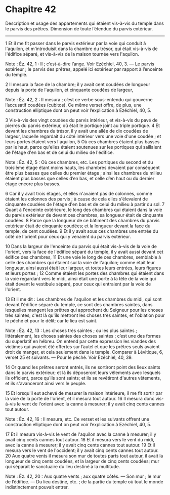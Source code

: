 # Chapitre 42

Description et usage des appartements qui étaient vis-à-vis du temple dans le parvis des prêtres.
Dimension de toute l’étendue du parvis extérieur.

***

1 Et il me fit passer dans le parvis extérieur par la voie qui conduit à l'aquilon, et m'introduisit dans la chambre du trésor, qui était vis-à-vis de l'édifice séparé, et vis-à-vis de la maison tournée vers l'aquilon.

<span class="bible-note">Note : </span> Éz. 42, 1 : Il ; c’est-à-dire l’ange. Voir Ezéchiel, 40, 3. ― Le parvis extérieur ; le parvis des prêtres, appelé ici extérieur par rapport à l’enceinte du temple.

2 Il mesura la face de la chambre; il y avait cent coudées de longueur depuis la porte de l'aquilon, et cinquante coudées de largeur,

<span class="bible-note">Note : </span> Éz. 42, 2 : Il mesura ; c’est ce verbe sous-entendu qui gouverne l’accusatif coudées (cubitos). Ce même verset offre, de plus, une construction elliptique dont on peut voir l’explication à Ezéchiel, 40, 5.

3 Vis-à-vis des vingt coudées du parvis intérieur, et vis-à-vis du pavé de pierres du parvis extérieur, où était le portique joint au triple portique. 4 Et devant les chambres du trésor, il y avait une allée de dix coudées de largeur, laquelle regardait du côté intérieur vers une voie d'une coudée ; et leurs portes étaient vers l'aquilon, 5 Où ces chambres étaient plus basses par le haut, parce qu'elles étaient soutenues sur les portiques qui saillaient de l'étage d'en bas et de celui du milieu de l'édifice.

<span class="bible-note">Note : </span> Éz. 42, 5 : Où ces chambres, etc. Les portiques du second et du troisième étage étant moins hauts, les chambres devaient par conséquent être plus basses que celles du premier étage ; ainsi les chambres du milieu étaient plus basses que celles d’en bas, et celle d’en haut ou du dernier étage encore plus basses.

6 Car il y avait trois étages, et elles n'avaient pas de colonnes, comme étaient les colonnes des parvis ; à cause de cela elles s'élevaient de cinquante coudées de l'étage d'en bas et de celui du milieu à partir du sol. 7 Quant à l'enceinte extérieure, le long des chambres qui étaient dans la voie du parvis extérieur de devant ces chambres, sa longueur était de cinquante coudées. 8 Parce que la longueur de ce bâtiment des chambres du parvis extérieur était de cinquante coudées; et la longueur devant la face du temple, de cent coudées. 9 Et il y avait sous ces chambres une entrée du côté de l'orient pour ceux qui y venaient du parvis extérieur.


10 Dans la largeur de l'enceinte du parvis qui était vis-à-vis de la voie de l'orient, vers la face de l'édifice séparé du temple, il y avait aussi devant cet édifice des chambres, 11 Et une voie le long de ces chambres, semblable à celle des chambres qui étaient sur la voie de l'aquilon; comme était leur longueur, ainsi aussi était leur largeur, et toutes leurs entrées, leurs figures et leurs portes ; 12 Comme étaient les portes des chambres qui étaient dans la voie regardant vers le midi, ainsi était une porte à la tête de la voie qui était devant le vestibule séparé, pour ceux qui entraient par la voie de l'orient.


13 Et il me dit : Les chambres de l'aquilon et les chambres du midi, qui sont devant l'édifice séparé du temple, ce sont des chambres saintes, dans lesquelles mangent les prêtres qui approchent du Seigneur pour les choses très saintes; c'est là qu'ils mettront les choses très saintes, et l'oblation pour le péché et pour le délit; car le lieu est saint.

<span class="bible-note">Note : </span> Éz. 42, 13 : Les choses très saintes ; ou les plus saintes ; littéralement, les choses saintes des choses saintes ; c’est une des formes du superlatif en hébreu. On entend par cette expression les viandes des victimes qui avaient été offertes sur l’autel et que les prêtres seuls avaient droit de manger, et cela seulement dans le temple. Comparer à Lévitique, 6, verset 25 et suivants. ― Pour le péché. Voir Ezéchiel, 40, 39.

14 Or quand les prêtres seront entrés, ils ne sortiront point des lieux saints dans le parvis extérieur; et là ils déposeront leurs vêlements avec lesquels ils officient, parce qu'ils sont saints; et ils se revêtiront d'autres vêtements, et ils s'avanceront ainsi vers le peuple.


15 Et lorsqu'il eut achevé de mesurer la maison intérieure, il me fit sortir par la voie de la porte de l'orient, et il mesura tout autour. 16 Il mesura donc vis-à-vis le vent de l'orient avec la canne à mesurer; il y avait cinq cents cannes tout autour.

<span class="bible-note">Note : </span> Éz. 42, 16 : Il mesura, etc. Ce verset et les suivants offrent une construction elliptique dont on peut voir l’explication à Ezéchiel, 40, 5.

17 Et il mesura vis-à-vis le vent de l'aquilon avec la canne à mesurer; il y avait cinq cents cannes tout autour. 18 Et il mesura vers le vent du midi, avec la canne à mesurer; il y avait cinq cents cannes tout autour. 19 Et il mesura vers le vent de l'occident; il y avait cinq cents cannes tout autour. 20 Aux quatre vents il mesura son mur de toutes parts tout autour, il avait la longueur de cinq cents coudées, et la largeur de cinq cents coudées; mur qui séparait le sanctuaire du lieu destiné à la multitude.

<span class="bible-note">Note : </span> Éz. 42, 20 : Aux quatre vents ; aux quatre côtés. ― Son mur ; le mur de l’édifice. ― Du lieu destiné, etc. ; de la partie du temple où tout le monde indistinctement pouvait entrer.

